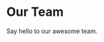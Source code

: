 <script setup>
import { VPTeamMembers } from 'vitepress/theme'

const members = [
  {
    avatar: 'https://avatars.githubusercontent.com/u/121781416?v=4',
    name: 'Usman Ahmed',
    title: 'Docs Contributor',
    links: [
      { icon: 'github', link: 'https://github.com/usman-abyss' },
    ]
  },
  {
    avatar: 'https://avatars.githubusercontent.com/u/129025800?v=4',
    name: 'Saqib Suleman',
    title: 'Docs Contributor',
    links: [
      { icon: 'github', link: 'https://github.com/saqib-suleman' },
    ]
  },
  {
    avatar: 'https://avatars.githubusercontent.com/u/114464035?v=4',
    name: 'Rabiya Adnan',
    title: 'Docs Contributor',
    links: [
      { icon: 'github', link: 'https://github.com/rabiyaadnan' },
    ]

  },
  {
    avatar: 'https://avatars.githubusercontent.com/u/33480365?v=4',
    name: 'Qian Chen',
    title: 'Docs Contributor',
    links: [
      { icon: 'github', link: 'https://github.com/chen-qian-dan-work' },
    ]
  }

]
</script>

# Our Team

Say hello to our awesome team.

<VPTeamMembers size="small" :members="members" />
